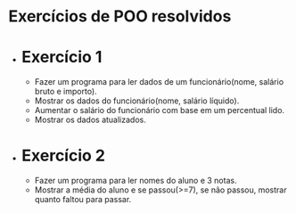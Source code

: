 # Exercícios de POO resolvidos

* # Exercício 1 
    * Fazer um programa para ler dados de um funcionário(nome, salário bruto e importo).
    * Mostrar os dados do funcionário(nome, salário líquido).
    * Aumentar o salário do funcionário com base em um percentual lido.
    * Mostrar os dados atualizados.

* # Exercício 2
    * Fazer um programa para ler nomes do aluno e 3 notas.
    * Mostrar a média do aluno e se passou(>=7), se não passou, mostrar quanto faltou para passar.